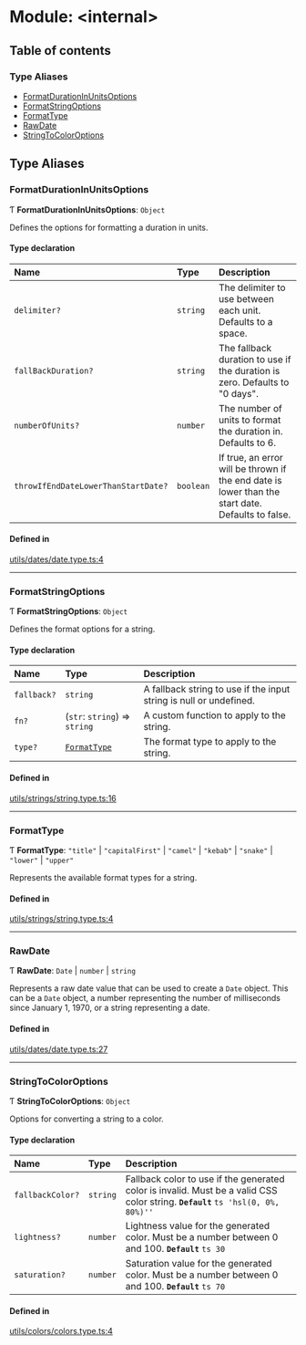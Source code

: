 # Module: <internal\>

## Table of contents

### Type Aliases

- [FormatDurationInUnitsOptions](../wiki/%3Cinternal%3E#formatdurationinunitsoptions)
- [FormatStringOptions](../wiki/%3Cinternal%3E#formatstringoptions)
- [FormatType](../wiki/%3Cinternal%3E#formattype)
- [RawDate](../wiki/%3Cinternal%3E#rawdate)
- [StringToColorOptions](../wiki/%3Cinternal%3E#stringtocoloroptions)

## Type Aliases

### FormatDurationInUnitsOptions

Ƭ **FormatDurationInUnitsOptions**: `Object`

Defines the options for formatting a duration in units.

#### Type declaration

| Name | Type | Description |
| :------ | :------ | :------ |
| `delimiter?` | `string` | The delimiter to use between each unit. Defaults to a space. |
| `fallBackDuration?` | `string` | The fallback duration to use if the duration is zero. Defaults to "0 days". |
| `numberOfUnits?` | `number` | The number of units to format the duration in. Defaults to 6. |
| `throwIfEndDateLowerThanStartDate?` | `boolean` | If true, an error will be thrown if the end date is lower than the start date. Defaults to false. |

#### Defined in

[utils/dates/date.type.ts:4](https://github.com/naamche/utils/blob/07c6f6c/src/utils/dates/date.type.ts#L4)

___

### FormatStringOptions

Ƭ **FormatStringOptions**: `Object`

Defines the format options for a string.

#### Type declaration

| Name | Type | Description |
| :------ | :------ | :------ |
| `fallback?` | `string` | A fallback string to use if the input string is null or undefined. |
| `fn?` | (`str`: `string`) => `string` | A custom function to apply to the string. |
| `type?` | [`FormatType`](../wiki/%3Cinternal%3E#formattype) | The format type to apply to the string. |

#### Defined in

[utils/strings/string.type.ts:16](https://github.com/naamche/utils/blob/07c6f6c/src/utils/strings/string.type.ts#L16)

___

### FormatType

Ƭ **FormatType**: ``"title"`` \| ``"capitalFirst"`` \| ``"camel"`` \| ``"kebab"`` \| ``"snake"`` \| ``"lower"`` \| ``"upper"``

Represents the available format types for a string.

#### Defined in

[utils/strings/string.type.ts:4](https://github.com/naamche/utils/blob/07c6f6c/src/utils/strings/string.type.ts#L4)

___

### RawDate

Ƭ **RawDate**: `Date` \| `number` \| `string`

Represents a raw date value that can be used to create a `Date` object.
This can be a `Date` object, a number representing the number of milliseconds since January 1, 1970, or a string representing a date.

#### Defined in

[utils/dates/date.type.ts:27](https://github.com/naamche/utils/blob/07c6f6c/src/utils/dates/date.type.ts#L27)

___

### StringToColorOptions

Ƭ **StringToColorOptions**: `Object`

Options for converting a string to a color.

#### Type declaration

| Name | Type | Description |
| :------ | :------ | :------ |
| `fallbackColor?` | `string` | Fallback color to use if the generated color is invalid. Must be a valid CSS color string. **`Default`** ```ts 'hsl(0, 0%, 80%)'' ``` |
| `lightness?` | `number` | Lightness value for the generated color. Must be a number between 0 and 100. **`Default`** ```ts 30 ``` |
| `saturation?` | `number` | Saturation value for the generated color. Must be a number between 0 and 100. **`Default`** ```ts 70 ``` |

#### Defined in

[utils/colors/colors.type.ts:4](https://github.com/naamche/utils/blob/07c6f6c/src/utils/colors/colors.type.ts#L4)
